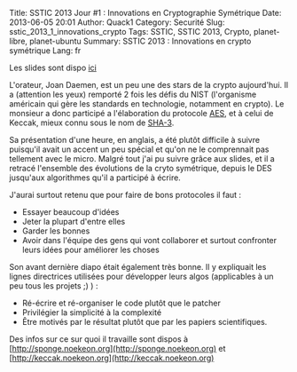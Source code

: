 Title: SSTIC 2013 Jour #1 : Innovations en Cryptographie Symétrique
Date: 2013-06-05 20:01
Author: Quack1
Category: Securité
Slug: sstic_2013_1_innovations_crypto
Tags: SSTIC, SSTIC 2013, Crypto, planet-libre, planet-ubuntu
Summary:  SSTIC 2013 : Innovations en crypto symétrique
Lang: fr

Les slides sont dispo [ici](https://www.sstic.org/media/SSTIC2013/SSTIC-actes/conf_ouverture_2013/SSTIC2013-Slides-conf_ouverture_2013-daemen.pdf)

L'orateur, Joan Daemen, est un peu une des stars de la crypto aujourd'hui. Il a (attention les yeux) remporté 2 fois les défis du NIST (l'organisme américain qui gère les standards en technologie, notamment en crypto). Le monsieur a donc participé a l'élaboration du protocole [AES](https://fr.wikipedia.org/wiki/Advanced_Encryption_Standard), et à celui de Keccak, mieux connu sous le nom de [SHA-3](https://fr.wikipedia.org/wiki/SHA-3).

Sa présentation d'une heure, en anglais, a été plutôt difficile à suivre puisqu'il avait un accent un peu spécial et qu'on ne le comprennait pas tellement avec le micro. Malgré tout j'ai pu suivre grâce aux slides, et il a retracé l'ensemble des évolutions de la cryto symétrique, depuis le DES jusqu'aux algorithmes qu'il a participé à écrire.

J'aurai surtout retenu que pour faire de bons protocoles il faut :

- Essayer beaucoup d'idées
- Jeter la plupart d'entre elles
- Garder les bonnes
- Avoir dans l'équipe des gens qui vont collaborer et surtout confronter leurs idées pour améliorer les choses

Son avant dernière diapo était également très bonne. Il y expliquait les lignes directrices utilisées pour développer leurs algos (applicables à un peu tous les projets ;) ) : 

- Ré-écrire et ré-organiser le code plutôt que le patcher
- Privilégier la simplicité à la complexité
- Être motivés par le résultat plutôt que par les papiers scientifiques.

Des infos sur ce sur quoi il travaille sont dispos à [http://sponge.noekeon.org](http://sponge.noekeon.org) et [http://keccak.noekeon.org](http://keccak.noekeon.org)